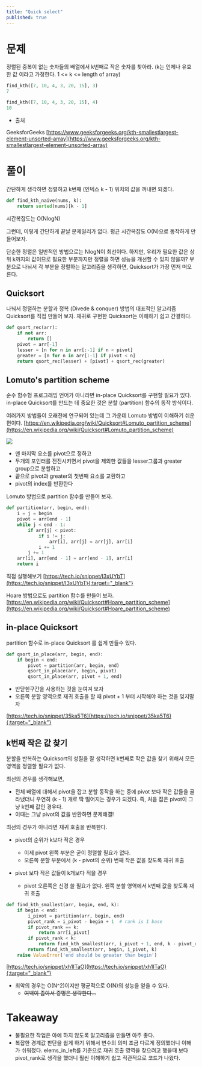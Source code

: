 ```yaml
---
title: "Quick select"
published: true
---
```


# 문제

정렬된 중복이 없는 숫자들의 배열에서 k번째로 작은 숫자를 찾아라. (k는 언제나 유효한 값 이라고 가정한다. 1 <= k  <= length of array)

```py
find_kth([7, 10, 4, 3, 20, 15], 3)
7

find_kth([7, 10, 4, 3, 20, 15], 4)
10
```

* 출처

GeeksforGeeks [https://www.geeksforgeeks.org/kth-smallestlargest-element-unsorted-array](https://www.geeksforgeeks.org/kth-smallestlargest-element-unsorted-array)


# 풀이

간단하게 생각하면 정렬하고 k번째 (인덱스 k - 1) 위치의 값을 꺼내면 되겠다.

```py
def find_kth_naive(nums, k):
    return sorted(nums)[k - 1]
```
시간복잡도는 O(NlogN)

그런데, 이렇게 간단하게 끝날 문제일리가 없다. 평균 시간복잡도 O(N)으로 동작하게 만들어보자.

단순한 정렬은 일반적인 방법으로는 NlogN이 최선이다. 하지만, 우리가 필요한 값은 상위 k까지의 값이므로 필요한 부분까지만 정렬을 하면 성능을 개선할 수 있지 않을까? 부분으로 나눠서 각 부분을 정렬하는 알고리즘을 생각하면, Quicksort가 가장 먼저 떠오른다.

## Quicksort

나눠서 정렬하는 분할과 정복 (Divede & conquer) 방법의 대표적인 알고리즘 Quicksort를 직접 만들어 보자.
재귀로 구현한 Quicksort는 이해하기 쉽고 간결하다.

```py
def qsort_rec(arr):
    if not arr:
        return []
    pivot = arr[-1]
    lesser = [n for n in arr[:-1] if n < pivot]
    greater = [n for n in arr[:-1] if pivot < n]
    return qsort_rec(lesser) + [pivot] + qsort_rec(greater)
```

## Lomuto's partition scheme

순수 함수형 프로그래밍 언어가 아니라면 in-place Quicksort를 구현할 필요가 있다.
in-place Quicksort를 만드는 데 중요한 것은 분할 (partition) 함수의 동작 방식이다.

여러가지 방법들이 오래전에 연구되어 있는데 그 가운데 Lomuto 방법이 이해하기 쉬운 편이다.
[https://en.wikipedia.org/wiki/Quicksort#Lomuto_partition_scheme](https://en.wikipedia.org/wiki/Quicksort#Lomuto_partition_scheme)

![](https://upload.wikimedia.org/wikipedia/commons/8/84/Lomuto_animated.gif)

* 맨 마지막 요소를 pivot으로 정하고
* 두개의 포인터를 전진시키면서 pivot을 제외한 값들을 lesser그룹과 greater group으로 분할하고
* 끝으로 pivot과 greater의 첫번째 요소를 교환하고
* pivot의 index를 반환한다

Lomuto 방법으로 partition 함수를 만들어 보자.

```py
def partition(arr, begin, end):
    i = j = begin
    pivot = arr[end - 1]
    while j < end - 1:
        if arr[j] < pivot:
            if i != j:
                arr[i], arr[j] = arr[j], arr[i]
            i += 1
        j += 1
    arr[i], arr[end - 1] = arr[end - 1], arr[i]
    return i

```
직접 실행해보기 [https://tech.io/snippet/I3xUYbT](https://tech.io/snippet/I3xUYbT){:target="_blank"}

Hoare 방법으로도 partition 함수를 만들어 보자.
[https://en.wikipedia.org/wiki/Quicksort#Hoare_partition_scheme](https://en.wikipedia.org/wiki/Quicksort#Hoare_partition_scheme)

## in-place Quicksort

partition 함수로 in-place Quicksort 를 쉽게 만들수 있다.

```py
def qsort_in_place(arr, begin, end):
    if begin < end:
        pivot = partition(arr, begin, end)
        qsort_in_place(arr, begin, pivot)
        qsort_in_place(arr, pivot + 1, end)
```
* 반닫힌구간을 사용하는 것을 눈여겨 보자
* 오른쪽 분할 영역으로 재귀 호출을 할 때 pivot + 1 부터 시작해야 하는 것을 잊지말자

[https://tech.io/snippet/35ka5T6](https://tech.io/snippet/35ka5T6){:target="_blank"}


## k번째 작은 값 찾기

분할을 반복하는 Quicksort의 성질을 잘 생각하면 k번째로 작은 값을 찾기 위해서 모든 영역을 정렬할 필요가 없다.

최선의 경우를 생각해보면,

* 전체 배열에 대해서 pivot을 잡고 분할 동작을 하는 중에 pivot 보다 작은 값들을 골라냈더니 우연히 (k - 1) 개로 딱 떨어지는 경우가 되겠다. 즉, 처음 잡은 pivot이 그냥 k번째 값인 경우다.
* 이때는 그냥 pivot의 값을 반환하면 문제해결!

최선의 경우가 아니라면 재귀 호출을 반복한다.

* pivot의 순위가 k보다 작은 경우
    * 이제 pivot 왼쪽 부분은 굳이 정렬할 필요가 없다.
    * 오른쪽 분할 부분에서 (k - pivot의 순위) 번째 작은 값을 찾도록 재귀 호출

* pivot 보다 작은 값들이 k개보다 적을 경우
    * pivot 오른쪽은 신경 쓸 필요가 없다. 왼쪽 분할 영역에서 k번째 값을 찾도록 재귀 호출

```py
def find_kth_smallest(arr, begin, end, k):
    if begin < end:
        i_pivot = partition(arr, begin, end)
        pivot_rank = i_pivot - begin + 1  # rank is 1 base
        if pivot_rank == k:
            return arr[i_pivot]
        if pivot_rank < k:
            return find_kth_smallest(arr, i_pivot + 1, end, k - pivot_rank)
        return find_kth_smallest(arr, begin, i_pivot, k)
    raise ValueError('end should be greater than begin')
```

[https://tech.io/snippet/xh1ITaO](https://tech.io/snippet/xh1ITaO){:target="_blank"}

* 최악의 경우는 O(N^2)이지만 평균적으로 O(N)의 성능을 얻을 수 있다.
    * ~~여백이 좁아서 증명은 생략한다...~~

# Takeaway

* 불필요한 작업은 아예 하지 않도록 알고리즘을 만들면 아주 좋다.
* 복잡한 경계값 판단을 쉽게 하기 위해서 변수의 의미 조금 다르게 정의했더니 이해가 쉬워졌다. elems_in_left를 기준으로 재귀 호출 영역을 찾으려고 했을때 보다 pivot_rank로 생각을 했더니 훨씬 이해하기 쉽고 직관적으로 코드가 나왔다.

